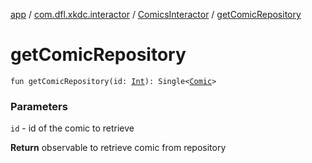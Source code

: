 [app](../../index.md) / [com.dfl.xkdc.interactor](../index.md) / [ComicsInteractor](index.md) / [getComicRepository](./get-comic-repository.md)

# getComicRepository

`fun getComicRepository(id: `[`Int`](https://kotlinlang.org/api/latest/jvm/stdlib/kotlin/-int/index.html)`): Single<`[`Comic`](../../com.dfl.xkdc.uimodel/-comic/index.md)`>`

### Parameters

`id` - id of the comic to retrieve

**Return**
observable to retrieve comic from repository

